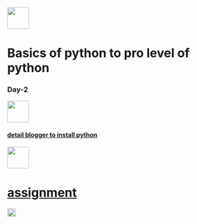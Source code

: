 <html>
  <head>
    <body>
      <img src="https://th.bing.com/th?id=OSK.51053f2608887c85ccaf7038d1e46985&w=116&h=156&c=7&o=6&pid=SANGAM" width="50" height="50" align="center"/>
      <h1>Basics of python to pro level of python</h1>
      <h3>Day-2</h3>
       <a href="https://youtu.be/Q8H9A7T8tbo?si=90QnzqNH4FJFcuK0"/><img src="https://images.unsplash.com/photo-1611162616475-46b635cb6868?ixlib=rb-4.0.3&ixid=M3wxMjA3fDB8MHxzZWFyY2h8Mnx8eW91dHViZSUyMGxvZ298ZW58MHx8MHx8fDA%3D&w=1000&q=80" width="50" height="50"/>
       <br>
         <h4>detail blogger to install python</h4>
      <a href="https://www.blogger.com/u/1/blog/post/edit/217627150224491225/1310585105939831594"/><img src="https://images.pexels.com/photos/262508/pexels-photo-262508.jpeg?cs=srgb&dl=pexels-pixabay-262508.jpg&fm=jpg" width="50" height="50"/>
        <br>
        <h1>assignment</h1>
        <a href="https://bit.ly/3NQCCS4"/><img src="https://encrypted-tbn0.gstatic.com/images?q=tbn:ANd9GcQgIdcKGYqsZ42cMK8z6LY-Lxv504vVhcHiq87kEfw&s" width="20" height="20"/>
      </body>
  </head>
</html>
